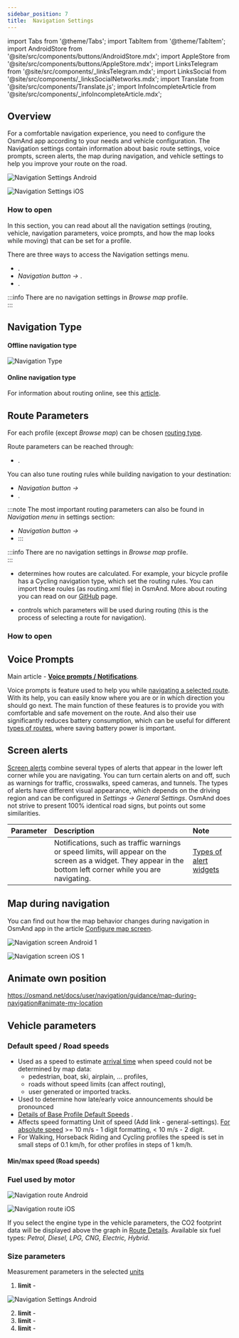 ```yaml
---
sidebar_position: 7
title:  Navigation Settings
---
```


import Tabs from '@theme/Tabs';
import TabItem from '@theme/TabItem';
import AndroidStore from '@site/src/components/buttons/AndroidStore.mdx';
import AppleStore from '@site/src/components/buttons/AppleStore.mdx';
import LinksTelegram from '@site/src/components/_linksTelegram.mdx';
import LinksSocial from '@site/src/components/_linksSocialNetworks.mdx';
import Translate from '@site/src/components/Translate.js';
import InfoIncompleteArticle from '@site/src/components/_infoIncompleteArticle.mdx';

<InfoIncompleteArticle/>

## Overview

For a comfortable navigation experience, you need to configure the OsmAnd app according to your needs and vehicle configuration. The Navigation settings contain information about basic route settings, voice prompts, screen alerts, the map during navigation, and vehicle settings to help you improve your route on the road.

<Tabs groupId="operating-systems">

<TabItem value="android" label="Android">

![Navigation Settings Android](@site/static/img/navigation//navigation_settings_overview_andr.png)

</TabItem>

<TabItem value="ios" label="iOS">

![Navigation Settings iOS](@site/static/img/navigation//navigation_settings_overview_ios.png)

</TabItem>

</Tabs>


### How to open

In this section, you can read about all the navigation settings (routing, vehicle, navigation parameters, voice prompts, and how the map looks while moving) that can be set for a profile. 

There are three ways to access the Navigation settings menu. 

- *<Translate android="true" ids="shared_string_menu,shared_string_settings,configure_profile,routing_settings_2"/>*.  
- *Navigation button → <Translate android="true" ids="shared_string_settings,routing_settings_2"/>*.  
- *<Translate android="true" ids="shared_string_menu,shared_string_navigation,shared_string_settings,routing_settings_2"/>*.

:::info
There are no navigation settings in *Browse map* profile.  
:::


## Navigation Type

<Translate android="true" ids="select_nav_profile_dialog_message"/>  

#### Offline navigation type

![Navigation Type](@site/static/img/navigation/navigation_type.png)  

#### Online navigation type

For information about routing online, see this [article](../routing/online-routing.md). 
  

## Route Parameters

For each profile (except *Browse map*) can be chosen [routing type](../routing/index.md).

Route parameters can be reached through:

- *<Translate android="true" ids="shared_string_menu,shared_string_settings,shared_string_profiles,app_mode_car,routing_settings_2,route_parameters"/>*.  
  
You can also tune routing rules while building navigation to your destination:
- *Navigation button → <Translate android="true" ids="shared_string_settings,routing_settings_2,route_parameters"/>* 
- *<Translate android="true" ids="shared_string_menu,shared_string_navigation,shared_string_settings,routing_settings_2,route_parameters"/>*.

:::note
The most important routing parameters can also be found in *Navigation menu* in settings section:
- *Navigation button → <Translate android="true" ids="shared_string_settings"/>*  
-  *<Translate android="true" ids="shared_string_menu,shared_string_navigation,shared_string_settings"/>*
:::

:::info
There are no navigation settings in *Browse map* profile.  
:::


- **<Translate android="true" ids="nav_type_hint"/>** determines how routes are calculated. For example, your bicycle profile has a Cycling navigation type, which set the routing rules. You can import these roules (as routing.xml file) in OsmAnd. More about routing you can read on our [GitHub](https://github.com/osmandapp/OsmAnd-resources/blob/master/routing) page.&nbsp;  

- **<Translate android="true" ids="route_parameters"/>** controls which parameters will be used during routing (this is the process of selecting a route for navigation). 


### How to open


## Voice Prompts

Main article -  **[Voice prompts / Notifications](./voice-navigation.md)**.  

Voice prompts is feature used to help you while [navigating a selected route](../setup/route-navigation.md). With its help, you can easily know where you are or in which direction you should go next. The main function of these features is to provide you with comfortable and safe movement on the route. And also their use significantly reduces battery consumption, which can be useful for different [types of routes](../routing/index.md), where saving battery power is important. 


## Screen alerts


<!-- [Screen alerts](./map-during-navigation.md#screen-alerts) combines multiple type of alerts that are displayed in the lower left corner during navigation. There are options to turn on and off specific alerts such as: Traffic warnings, Pedestrian crosswalks, Speed cameras, Tunnels. Alert types have different visuals that depends on Driving region which could be configured in *Settings → General settings*. OsmAnd does not have a goal to represent 100% identical road signs but to indicate some similarities. -->

[Screen alerts](./map-during-navigation.md#screen-alerts) combine several types of alerts that appear in the lower left corner while you are navigating. You can turn certain alerts on and off, such as warnings for traffic, crosswalks, speed cameras, and tunnels. The types of alerts have different visual appearance, which depends on the driving region and can be configured in *Settings → General Settings*. OsmAnd does not strive to present 100% identical road signs, but points out some similarities.

<Tabs groupId="operating-systems">

<TabItem value="android" label="Android">

*<Translate android="true" ids="shared_string_menu,configure_profile,routing_settings_2"/>*  

</TabItem>

<TabItem value="ios" label="iOS">

*<Translate ios="true" ids="shared_string_menu,shared_string_settings,application_profiles,routing_settings_2"/>*  

</TabItem>

</Tabs>

| Parameter | Description | Note |
|:------------|:---------------|:---------------|
| **<Translate android="true" ids="screen_alerts"/>** | Notifications, such as traffic warnings or speed limits, will appear on the screen as a widget. They appear in the bottom left corner while you are navigating. | [Types of alert widgets](../../widgets/nav-widgets.md#alert-widget)   |  


## Map during navigation 

You can find out how the map behavior changes during navigation in OsmAnd app in the article [Configure map screen](../guidance/map-during-navigation.md).  

<Tabs groupId="operating-systems">

<TabItem value="android" label="Android">  

![Navigation screen Android 1](@site/static/img/navigation/route/navigation_by_route_andr_1.png)

</TabItem>
 
<TabItem value="ios" label="iOS">

![Navigation screen iOS 1](@site/static/img/navigation/route/navigation_by_route_ios_1.png)

</TabItem>

</Tabs>

## Animate own position

https://osmand.net/docs/user/navigation/guidance/map-during-navigation#animate-my-location


## Vehicle parameters


### Default speed / Road speeds 

- Used as a speed to estimate [arrival time](../../widgets/nav-widgets.md#arrival-time-or-time-to-go) when speed could not be determined by map data: 
    - pedestrian, boat, ski, airplain, ... profiles, 
    - roads without speed limits (can affect routing), 
    - user generated or imported tracks. 
- Used to determine how late/early voice announcements should be pronounced 
- [Details of Base Profile Default Speeds](../../../technical/algorithms/voice-prompt-triggering.md#base-profile-default-speeds) . 
- Affects speed formatting Unit of speed (Add link - general-settings). [For absolute speed](https://github.com/osmandapp/OsmAnd/issues/14338) >= 10 m/s - 1 digit formatting, < 10 m/s - 2 digit.  
- For Walking, Horseback Riding and Cycling profiles the speed is set in small steps of 0.1 km/h, for other profiles in steps of 1 km/h. 

#### Min/max speed (Road speeds)


### Fuel used by motor

<Tabs groupId="operating-systems">

<TabItem value="android" label="Android">

![Navigation route Android](@site/static/img/navigation/route/navigation_settings_fuel_andr.png)

</TabItem>

<TabItem value="ios" label="iOS">

![Navigation route iOS](@site/static/img/navigation/route/navigation_settings_fuel_ios.png)

</TabItem>

</Tabs>

If you select the engine type in the vehicle parameters, the CO2 footprint data will be displayed above the graph in [Route Details](../setup/route-details.md).
Available six fuel types: *Petrol, Diesel, LPG, CNG, Electric, Hybrid*.


### Size parameters

Measurement parameters
in the selected [units](../../personal/profiles.md#units--formats)

<Tabs groupId="operating-systems">

<TabItem value="android" label="Android">

*<Translate android="true" ids="shared_string_menu,configure_profile,routing_settings_2"/>*  

</TabItem>

<TabItem value="ios" label="iOS">

*<Translate ios="true" ids="shared_string_menu,shared_string_settings,application_profiles,routing_settings_2"/>*  

</TabItem>

</Tabs>

1. **<Translate android="true" ids="routing_attr_weight_name"/> limit** - <Translate android="true" ids="weight_limit_description"/>    

![Navigation Settings Android](@site/static/img/navigation//navigation_settings_size2_andr.png)  

2. **<Translate android="true" ids="routing_attr_height_name"/> limit** - <Translate android="true" ids="height_limit_description"/>    
3. **<Translate android="true" ids="routing_attr_length_name"/> limit** - <Translate android="true" ids="lenght_limit_description"/>    
4. **<Translate android="true" ids="routing_attr_width_name"/> limit** - <Translate android="true" ids="width_limit_description"/>  


